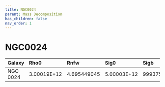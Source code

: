 ```yaml
---
title: NGC0024
parent: Mass Decomposition
has_children: false
nav_order: 1
---
```


# NGC0024

| Galaxy        | Rho0          | Rnfw | Sig0        | Sigb         | Rdisc | Rbulge        |
|:-------------|:------------------|:------|:------|:------|:------|:------|
| NGC 0024 |	3.00019E+12	| 4.695449045	| 5.00003E+12	| 99937526160	| 1.348857651	| 0.100091509 |
